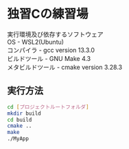 #  独習Cの練習場
実行環境及び依存するソフトウェア  
OS - WSL2(Ubuntu)  
コンパイラ - gcc version 13.3.0   
ビルドツール - GNU Make 4.3  
メタビルドツール - cmake version 3.28.3  

## 実行方法
```bash
cd [プロジェクトルートフォルダ]
mkdir build
cd build
cmake ..
make
./MyApp
```

